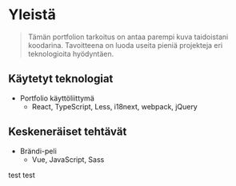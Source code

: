 # Yleistä

> Tämän portfolion tarkoitus on antaa parempi kuva taidoistani koodarina.
> Tavoitteena on luoda useita pieniä projekteja eri teknologioita hyödyntäen.

## Käytetyt teknologiat

-   Portfolio käyttöliittymä
    -   React, TypeScript, Less, i18next, webpack, jQuery

## Keskeneräiset tehtävät

-   Brändi-peli
    -   Vue, JavaScript, Sass

test test
